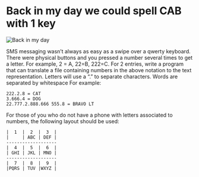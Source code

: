 # Back in my day we could spell CAB with 1 key

![Back in my day](https://s-media-cache-ak0.pinimg.com/originals/be/51/80/be518073df662a5154137af45052985f.jpg)

SMS messaging wasn’t always as easy as a swipe over a qwerty keyboard.  There were physical buttons and you pressed a number several times to get a letter.  For example, 2 = A, 22=B, 222=C.  For 2 entries, write a program that can translate a file containing numbers in the above notation to the text representation.  Letters will use a “.” to separate characters.  Words are separated by whitespace  For example:

```
222.2.8 = CAT
3.666.4 = DOG
22.777.2.888.666 555.8 = BRAVO LT
```

For those of you who do not have a phone with letters associated to numbers, the following layout should be used:
```
|  1  |  2  |  3  |
|     | ABC | DEF |
-------------------
|  4  |  5  |  6  |
| GHI | JKL | MNO |
-------------------
|  7  |  8  |  9  |
|PQRS | TUV |WXYZ |
```


